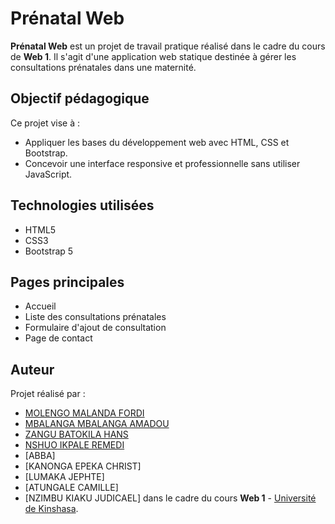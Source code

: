 # Prénatal Web

**Prénatal Web** est un projet de travail pratique réalisé dans le cadre du cours de **Web 1**. Il s'agit d'une application web statique destinée à gérer les consultations prénatales dans une maternité.

## Objectif pédagogique

Ce projet vise à :
- Appliquer les bases du développement web avec HTML, CSS et Bootstrap.
- Concevoir une interface responsive et professionnelle sans utiliser JavaScript.

## Technologies utilisées

- HTML5  
- CSS3  
- Bootstrap 5

## Pages principales

- Accueil
- Liste des consultations prénatales
- Formulaire d'ajout de consultation
- Page de contact

## Auteur
Projet réalisé par :
- [MOLENGO MALANDA FORDI](https://github.com/fordimalanda)
- [MBALANGA MBALANGA AMADOU](https://github.com/Useramadou)
- [ZANGU BATOKILA HANS](https://github.com/hanszangu)
- [NSHUO IKPALE REMEDI](https://github.com/RMD24-web)
- [ABBA]
- [KANONGA EPEKA CHRIST]
- [LUMAKA JEPHTE]
- [ATUNGALE CAMILLE]
- [NZIMBU KIAKU JUDICAEL]
dans le cadre du cours **Web 1** - [Université de Kinshasa](https://www.unikin.ac.cd/).
